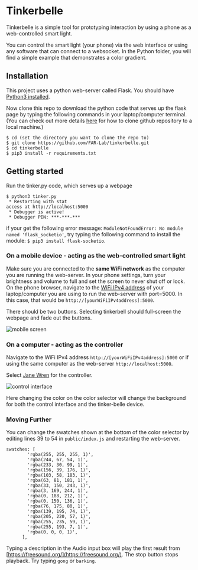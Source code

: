 # Tinkerbelle

Tinkerbelle is a simple tool for prototyping interaction by using a phone as a web-controlled smart light. 

You can control the smart light (your phone) via the web interface or using any software that can connect to a websocket. In the Python folder, you will find a simple example that demonstrates a color gradient.

## Installation

This project uses a python web-server called Flask. 
You should have [Python3 installed](https://realpython.com/installing-python/).

<!--To install flask in a virtual environment:
```
$ sudo pip3 install virtualenv
$ virtualenv tinkerbelle
$ cd tinkerbelle
$ source bin/activate
```-->

Now clone this repo to download the python code that serves up the flask page by typing the following commands in your laptop/computer terminal.
(You can check out more details [here](https://docs.github.com/en/github/creating-cloning-and-archiving-repositories/cloning-a-repository-from-github/cloning-a-repository) for how to clone github repository to a local machine.)

```
$ cd (set the directory you want to clone the repo to)
$ git clone https://github.com/FAR-Lab/tinkerbelle.git
$ cd tinkerbelle
$ pip3 install -r requirements.txt
```

## Getting started
Run the tinker.py code, which serves up a webpage

```
$ python3 tinker.py
 * Restarting with stat
access at http://localhost:5000
 * Debugger is active!
 * Debugger PIN: ***-***-***
```
if your get the following error message: `ModuleNotFoundError: No module named 'flask_socketio'`, try typing the following command to install the module:
`$ pip3 install flask-socketio`.


### On a mobile device - acting as the web-controlled smart light
Make sure you are connected to the **same WiFi network** as the computer you are running the web-server. In your phone settings, turn your brightness and volume to full and set the screen to never shut off or lock. On the phone browser, navigate to the [WiFi IPv4 address](https://smallbusiness.chron.com/ip-address-wifi-52888.html) of your laptop/computer you are using to run the web-server with port=5000. In this case, that would be `http://[yourWiFiIPv4address]:5000`.

There should be two buttons. Selecting tinkerbell should full-screen the webpage and fade out the buttons.

![mobile screen](/imgs/phone1.png)


### On a computer - acting as the controller
Navigate to the WiFi IPv4 address `http://[yourWiFiIPv4address]:5000` or if using the same computer as the web-server `http://localhost:5000`.

Select [Jane Wren](https://en.wikipedia.org/wiki/Tinker_Bell#On_stage) for the controller. 

![control interface](/imgs/controller.png)

Here changing the color on the color selector will change the background for both the control interface and the tinker-belle device.


### Moving Further

You can change the swatches shown at the bottom of the color selector by editing lines 39 to 54 in `public/index.js` and restarting the web-server.

```
swatches: [
        'rgba(255, 255, 255, 1)',
        'rgba(244, 67, 54, 1)',
        'rgba(233, 30, 99, 1)',
        'rgba(156, 39, 176, 1)',
        'rgba(103, 58, 183, 1)',
        'rgba(63, 81, 181, 1)',
        'rgba(33, 150, 243, 1)',
        'rgba(3, 169, 244, 1)',
        'rgba(0, 188, 212, 1)',
        'rgba(0, 150, 136, 1)',
        'rgba(76, 175, 80, 1)',
        'rgba(139, 195, 74, 1)',
        'rgba(205, 220, 57, 1)',
        'rgba(255, 235, 59, 1)',
        'rgba(255, 193, 7, 1)',
        'rgba(0, 0, 0, 1)',
      ],
```

Typing a description in the Audio input box will play the first result from [https://freesound.org/](https://freesound.org/). The stop button stops playback. Try typing `gong` or `barking`.
